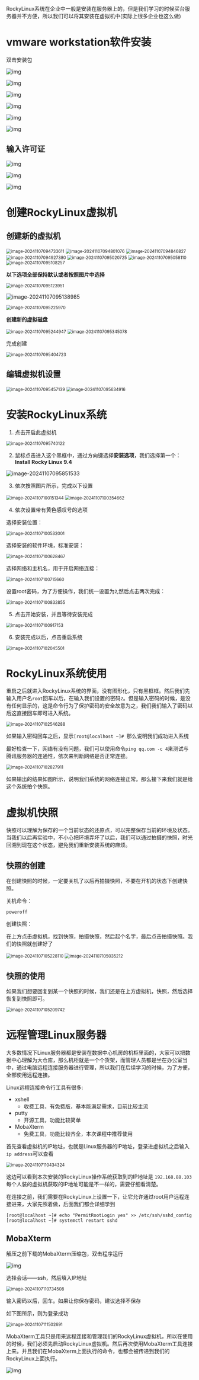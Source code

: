 RockyLinux系统在企业中一般是安装在服务器上的，但是我们学习的时候买台服务器并不方便，所以我们可以将其安装在虚拟机中(实际上很多企业也这么做)

# vmware workstation软件安装

双击安装包

![img](02.Centos7%E7%B3%BB%E7%BB%9F%E5%AE%89%E8%A3%85/4g9Z99lb8F8T6nGf.png!thumbnail)

![img](02.Centos7%E7%B3%BB%E7%BB%9F%E5%AE%89%E8%A3%85/09tN5Cj17wphDZBX.png!thumbnail)

![img](02.Centos7%E7%B3%BB%E7%BB%9F%E5%AE%89%E8%A3%85/ToY0x4TwwuZURyeu.png!thumbnail)

![img](02.Centos7%E7%B3%BB%E7%BB%9F%E5%AE%89%E8%A3%85/QnBPcqVkc2xyY1OI.png!thumbnail)

![img](02.Centos7%E7%B3%BB%E7%BB%9F%E5%AE%89%E8%A3%85/2TmDTLtwWhihadpy.png!thumbnail)

![img](02.Centos7%E7%B3%BB%E7%BB%9F%E5%AE%89%E8%A3%85/krpLen55WN4aI9aq.png!thumbnail)

## 输入许可证

![img](02.Centos7%E7%B3%BB%E7%BB%9F%E5%AE%89%E8%A3%85/tFsXBLvGstOrsg22.png!thumbnail)

![img](02.Centos7%E7%B3%BB%E7%BB%9F%E5%AE%89%E8%A3%85/vmXrqmcOtp3dpuE9.png!thumbnail)

![img](02.Centos7%E7%B3%BB%E7%BB%9F%E5%AE%89%E8%A3%85/EFvj3LuLJHa5DYJp.png!thumbnail)

# 创建RockyLinux虚拟机

## 创建新的虚拟机

<img src="02.Centos7%E7%B3%BB%E7%BB%9F%E5%AE%89%E8%A3%85/image-20241107094733611.png" alt="image-20241107094733611" style="zoom:80%;" />

<img src="02.Centos7%E7%B3%BB%E7%BB%9F%E5%AE%89%E8%A3%85/image-20241107094801076.png" alt="image-20241107094801076" style="zoom:80%;" />

<img src="02.Centos7%E7%B3%BB%E7%BB%9F%E5%AE%89%E8%A3%85/image-20241107094846827.png" alt="image-20241107094846827" style="zoom:80%;" />

<img src="02.Centos7%E7%B3%BB%E7%BB%9F%E5%AE%89%E8%A3%85/image-20241107094927380.png" alt="image-20241107094927380" style="zoom:80%;" />

<img src="02.Centos7%E7%B3%BB%E7%BB%9F%E5%AE%89%E8%A3%85/image-20241107095020725.png" alt="image-20241107095020725" style="zoom:80%;" />

<img src="02.Centos7%E7%B3%BB%E7%BB%9F%E5%AE%89%E8%A3%85/image-20241107095058110.png" alt="image-20241107095058110" style="zoom:80%;" />

<img src="02.Centos7%E7%B3%BB%E7%BB%9F%E5%AE%89%E8%A3%85/image-20241107095108257.png" alt="image-20241107095108257" style="zoom:80%;" />

**以下选项全部保持默认或者按照图片中选择**

<img src="02.Centos7%E7%B3%BB%E7%BB%9F%E5%AE%89%E8%A3%85/image-20241107095123951.png" alt="image-20241107095123951" style="zoom:80%;" />

![image-20241107095138985](02.Centos7%E7%B3%BB%E7%BB%9F%E5%AE%89%E8%A3%85/image-20241107095138985.png)

<img src="02.Centos7%E7%B3%BB%E7%BB%9F%E5%AE%89%E8%A3%85/image-20241107095225970.png" alt="image-20241107095225970" style="zoom:80%;" />

**创建新的虚拟磁盘**

<img src="02.Centos7%E7%B3%BB%E7%BB%9F%E5%AE%89%E8%A3%85/image-20241107095244947.png" alt="image-20241107095244947" style="zoom:80%;" />

<img src="02.Centos7%E7%B3%BB%E7%BB%9F%E5%AE%89%E8%A3%85/image-20241107095345078.png" alt="image-20241107095345078" style="zoom:80%;" />

完成创建

<img src="02.Centos7%E7%B3%BB%E7%BB%9F%E5%AE%89%E8%A3%85/image-20241107095404723.png" alt="image-20241107095404723" style="zoom:80%;" />

## 编辑虚拟机设置

<img src="02.Centos7%E7%B3%BB%E7%BB%9F%E5%AE%89%E8%A3%85/image-20241107095457139.png" alt="image-20241107095457139" style="zoom:80%;" />

<img src="02.Centos7%E7%B3%BB%E7%BB%9F%E5%AE%89%E8%A3%85/image-20241107095634916.png" alt="image-20241107095634916" style="zoom: 80%;" />



# 安装RockyLinux系统

1. 点击开启此虚拟机

<img src="02.Centos7%E7%B3%BB%E7%BB%9F%E5%AE%89%E8%A3%85/image-20241107095740122.png" alt="image-20241107095740122" style="zoom:80%;" />

2. 鼠标点击进入这个黑框中，通过方向键选择**安装选项**，我们选择第一个：**Install Rocky Linux 9.4**

<img src="02.Centos7%E7%B3%BB%E7%BB%9F%E5%AE%89%E8%A3%85/image-20241107095851533.png" alt="image-20241107095851533"  />

3. 依次按照图片所示，完成以下设置

<img src="02.Centos7%E7%B3%BB%E7%BB%9F%E5%AE%89%E8%A3%85/image-20241107100151344.png" alt="image-20241107100151344" style="zoom:80%;" />

<img src="02.Centos7%E7%B3%BB%E7%BB%9F%E5%AE%89%E8%A3%85/image-20241107100354662.png" alt="image-20241107100354662" style="zoom:80%;" />

4. 依次设置带有黄色感叹号的选项

选择安装位置：

<img src="02.Centos7%E7%B3%BB%E7%BB%9F%E5%AE%89%E8%A3%85/image-20241107100532001.png" alt="image-20241107100532001" style="zoom:80%;" />

选择安装的软件环境，标准安装：

<img src="02.Centos7%E7%B3%BB%E7%BB%9F%E5%AE%89%E8%A3%85/image-20241107100628467.png" alt="image-20241107100628467" style="zoom:80%;" />

选择网络和主机名，用于开启网络连接：

<img src="02.Centos7%E7%B3%BB%E7%BB%9F%E5%AE%89%E8%A3%85/image-20241107100715660.png" alt="image-20241107100715660" style="zoom:80%;" />

设置root密码，为了方便操作，我们统一设置为`2`,然后点击两次完成：

<img src="02.Centos7%E7%B3%BB%E7%BB%9F%E5%AE%89%E8%A3%85/image-20241107100832855.png" alt="image-20241107100832855" style="zoom:80%;" />

5. 点击开始安装，并且等待安装完成

<img src="02.Centos7%E7%B3%BB%E7%BB%9F%E5%AE%89%E8%A3%85/image-20241107100917153.png" alt="image-20241107100917153" style="zoom:80%;" />

6. 安装完成以后，点击重启系统

<img src="02.Centos7%E7%B3%BB%E7%BB%9F%E5%AE%89%E8%A3%85/image-20241107102045501.png" alt="image-20241107102045501" style="zoom:80%;" />

# RockyLinux系统使用

重启之后就进入RockyLinux系统的界面，没有图形化，只有黑框框。然后我们先输入用户名`root`回车以后，在输入我们设置的密码`2`。但是输入密码的时候，是没有任何显示的，这是命令行为了保护密码的安全故意为之，我们我们输入了密码以后这直接回车即可进入系统。

<img src="02.Centos7%E7%B3%BB%E7%BB%9F%E5%AE%89%E8%A3%85/image-20241107102546288.png" alt="image-20241107102546288" style="zoom:80%;" />

如果输入密码回车之后，显示`[root@localhost ~]# `那么说明我们成功进入系统

最好检查一下，网络有没有问题，我们可以使用命令`ping qq.com -c 4`来测试与腾讯服务器的连通性，依次来判断网络是否正常连接。

<img src="02.Centos7%E7%B3%BB%E7%BB%9F%E5%AE%89%E8%A3%85/image-20241107102827911.png" alt="image-20241107102827911" style="zoom:80%;" />

如果输出的结果如图所示，说明我们系统的网络连接正常。那么接下来我们就是给这个系统拍个快照。

# 虚拟机快照

快照可以理解为保存的一个当前状态的还原点，可以完整保存当前的环境及状态。当我们以后再实验中，不小心把环境弄坏了以后，我们可以通过拍摄的快照，时光回溯到现在这个状态，避免我们重新安装系统的麻烦。

## 快照的创建

在创建快照的时候，一定要关机了以后再拍摄快照，不要在开机的状态下创建快照。

关机命令：

```shell
poweroff
```

创建快照：

在上方点击虚拟机，找到快照，拍摄快照，然后起个名字，最后点击拍摄快照。我们的快照就创建好了

<img src="02.Centos7%E7%B3%BB%E7%BB%9F%E5%AE%89%E8%A3%85/image-20241107105228110.png" alt="image-20241107105228110" style="zoom:80%;" />

<img src="02.Centos7%E7%B3%BB%E7%BB%9F%E5%AE%89%E8%A3%85/image-20241107105035212.png" alt="image-20241107105035212" style="zoom:80%;" />

## 快照的使用

如果我们想要回复到某一个快照的时候，我们还是在上方虚拟机，快照，然后选择恢复到快照即可。

<img src="02.Centos7%E7%B3%BB%E7%BB%9F%E5%AE%89%E8%A3%85/image-20241107105209742.png" alt="image-20241107105209742" style="zoom:80%;" />

# 远程管理Linux服务器

大多数情况下Linux服务器都是安装在数据中心机房的机柜里面的，大家可以把数据中心理解为大仓库，那么机柜就是一个个货架，而管理人员都是坐在办公室当中，通过电脑远程连接服务器进行管理，所以我们在后续学习的时候，为了方便，全部使用远程连接。

Linux远程连接命令行工具有很多:

- xshell
  - 收费工具，有免费版，基本能满足需求，目前比较主流
- putty
  - 开源工具，功能比较简单
- MobaXterm
  - 免费工具，功能比较齐全，本次课程中推荐使用

首先查看虚拟机的IP地址，也就是Linux服务器的IP地址，登录进虚拟机之后输入`ip address`可以查看

<img src="02.Centos7%E7%B3%BB%E7%BB%9F%E5%AE%89%E8%A3%85/image-20241107110434324.png" alt="image-20241107110434324" style="zoom:80%;" />

这边可以看到本次安装的RockyLinux操作系统获取到的IP地址是 `192.168.88.103` 每个人装的虚拟机获取的IP地址可能是不一样的，需要仔细看清楚。

在连接之前，我们需要在RockyLinux上设置一下，让它允许通过root用户远程连接进来，大家先照着做，后面我们都会详细学到

```shell
[root@localhost ~]# echo "PermitRootLogin yes" >> /etc/ssh/sshd_config
[root@localhost ~]# systemctl restart sshd
```

## MobaXterm

解压之前下载的MobaXterm压缩包，双击程序运行

![img](02.Centos7%E7%B3%BB%E7%BB%9F%E5%AE%89%E8%A3%85/lHYC6evohETd7Dpv.png!thumbnail)

选择会话——ssh，然后填入IP地址

<img src="02.Centos7%E7%B3%BB%E7%BB%9F%E5%AE%89%E8%A3%85/image-20241107110734508.png" alt="image-20241107110734508" style="zoom:80%;" />

输入密码以后，回车。如果让你保存密码，建议选择不保存

如下图所示，则为登录成功

<img src="02.Centos7%E7%B3%BB%E7%BB%9F%E5%AE%89%E8%A3%85/image-20241107111502691.png" alt="image-20241107111502691" style="zoom:80%;" />

MobaXterm工具只是用来远程连接和管理我们的RockyLinux虚拟机，所以在使用的时候，我们必须先启动RockyLinux虚拟机。然后再次使用MobaXterm工具连接上来。并且我们在MobaXterm上面执行的命令，也都会被传递到我们的RockyLinux上面执行。

![img](02.Centos7%E7%B3%BB%E7%BB%9F%E5%AE%89%E8%A3%85/iiZeIRFLnTPXDe6w.png!thumbnail)